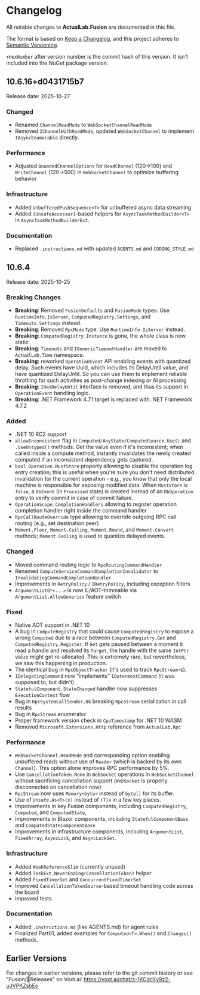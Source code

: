 # Changelog

All notable changes to **ActualLab.Fusion** are documented in this file.

The format is based on [Keep a Changelog](https://keepachangelog.com/en/1.0.0/),
and this project adheres to [Semantic Versioning](https://semver.org/spec/v2.0.0.html).

`+HexNumber` after version number is the commit hash of this version.
It isn't included into the NuGet package version.

## 10.6.16+d0431715b7

Release date: 2025-10-27

### Changed
- Renamed `ChannelReadMode` to `WebSocketChannelReadMode`
- Removed `IChannelWithReadMode`, updated `WebSocketChannel` to implement `IAsyncEnumerable` directly.

### Performance
- Adjusted `BoundedChannelOptions` for `ReadChannel` (120→100) and `WriteChannel` (120→500)
  in `WebSocketChannel` to optimize buffering behavior

### Infrastructure
- Added `UnbufferedPushSequence<T>` for unbuffered async data streaming
- Added `[UnsafeAccessor]`-based helpers for `AsyncTaskMethodBuilder<T>` in `AsyncTaskMethodBuilderExt`.

### Documentation
- Replaced `.instructions.md` with updated `AGENTS.md` and `CODING_STYLE.md`


## 10.6.4

Release date: 2025-10-25

### Breaking Changes
- **Breaking**: Removed `FusionDefaults` and `FusionMode` types.
  Use `RuntimeInfo.IsServer`, `ComputedRegistry.Settings`, and `Timeouts.Settings` instead.
- **Breaking**: Removed `RpcMode` type. Use `RuntimeInfo.IsServer` instead.
- **Breaking**: `ComputedRegistry.Instance` is gone, the whole class is now static
- **Breaking**: `Timeouts` and `IGenericTimeoutHandler` are moved to
  `ActualLab.Time` namespace.
- **Breaking**: reworked `OperationEvent` API enabling events with quantized delay.
  Such events have Uuid, which includes its DelayUntil value, and have quantized DelayUntil.
  So you can use them to implement reliable throttling for such activities as post-change
  indexing or AI processing
- **Breaking**: `IHasDelayUntil` interface is removed, and thus its support in
  `OperationEvent` handling logic.
- **Breaking**: .NET Framework 4.7.1 target is replaced with .NET Framework 4.7.2

### Added
- .NET 10 RC2 support
- `allowInconsistent` flag in `Computed/AnyState/ComputedSource.Use()` and
  `.UseUntyped()` methods. Get the value even if it's inconsistent; when called
  inside a compute method, instantly invalidates the newly created computed
  if an inconsistent dependency gets captured.
- `bool Operation.MustStore` property allowing to disable the operation log entry creation;
  this is useful when you're sure you don't need distributed invalidation for the current
  operation - e.g., you know that only the local machine is responsible for exposing modified data.
  When `MustStore` is `false`, a `DbEvent` (in `Processed` state) is created instead of 
  an `DbOperation` entry to verify commit in case of commit failure.
- `OperationScope.CompletionHandlers` allowing to register operation completion handler
  right inside the command handler
- `RpcCallRouteOverride` type allowing to override outgoing RPC call routing 
  (e.g., set destination peer)
- `Moment.Floor`, `Moment.Ceiling`, `Moment.Round`, and `Moment.Convert` methods;
  `Moment.Ceiling` is used to quantize delayed events.  

### Changed
- Moved command routing logic to `RpcRoutingCommandHandler`
- Renamed `ComputeServiceCommandCompletionInvalidator` to `InvalidatingCommandCompletionHandler`
- Improvements in `RetryPolicy` / `IRetryPolicy`, including exception filters
- `ArgumentListG*<...>` is now IL/AOT-trimmable via `ArgumentList.AllowGenerics` feature switch

### Fixed
- Native AOT support in .NET 10
- A bug in `ComputeRegistry` that could cause `ComputedRegistry` 
  to expose a wrong `Computed` due to a race between `ComputedRegistry.Get` 
  and `ComputedRegistry.Register`. If `Get` gets paused between a moment it
  read a handle and resolved its `Target`, the handle with the same `IntPtr` value 
  might get re-allocated.
  This is extremely rare, but nevertheless, we saw this happening in production.
- The identical bug in `RpcObjectTracker` (it's used to track `RpcStream`-s).
- `IDelegatingCommand` now "implements" `IOutermostCommand` (it was supposed to, but didn't)
- `StatefulComponent.StateChanged` handler now suppresses `ExecutionContext` flow
- Bug in `RpcSystemCallSender.Ok` breaking `RpcStream` serialization in call results
- Bug in `RpcStream` enumerator
- Proper framework version check in `CpuTimestamp` for .NET 10 WASM
- Removed `Microsoft.Extensions.Http` reference from `ActualLab.Rpc`

### Performance
- `WebSocketChannel.ReadMode` and corresponding option enabling unbuffered reads
  without use of `Reader` (which is backed by its own `Channel`).
  This option alone improves RPC performance by 5%.
- Use `CancellationToken.None` in `WebSocket` operations in `WebSocketChannel`
  without sacrificing cancellation support 
  (`WebSocket` is properly disconnected on cancellation now)
- `RpcStream` now uses `Memory<byte>` instead of `byte[]` for its buffer.
- Use of `Unsafe.As<T>(x)` instead of `(T)x` in a few key places.
- Improvements in key Fusion components, including 
  `ComputedRegistry`, `Computed`, and `ComputedState`, 
- Improvements in Blazor components, including 
  `StatefulComponentBase` and `ComputedStateComponentBase` 
- Improvements in infrastructure components, including 
  `ArgumentList`, `FixedArray`, `AsyncLock`, and `AsyncLockSet`.

### Infrastructure
- Added `WeakReferenceSlim` (currently unused)
- Added `TaskExt.NeverEnding(CancellationToken)` helper
- Added `FixedTimerSet` and `ConcurrentFixedTimerSet`
- Improved `CancellationTokenSource`-based timeout handling code across the board
- Improved tests.

### Documentation
- Added `.instructions.md` (like AGENTS.md) for agent rules
- Finalized Part01, added examples for `Computed<T>.When()` and `Changes()` methods.

## Earlier Versions

For changes in earlier versions, please refer to the git commit history
or see "Fusion/🎉Releases" on Voxt.ai: https://voxt.ai/chat/s-1KCdcYy9z2-uJVPKZsbEo
